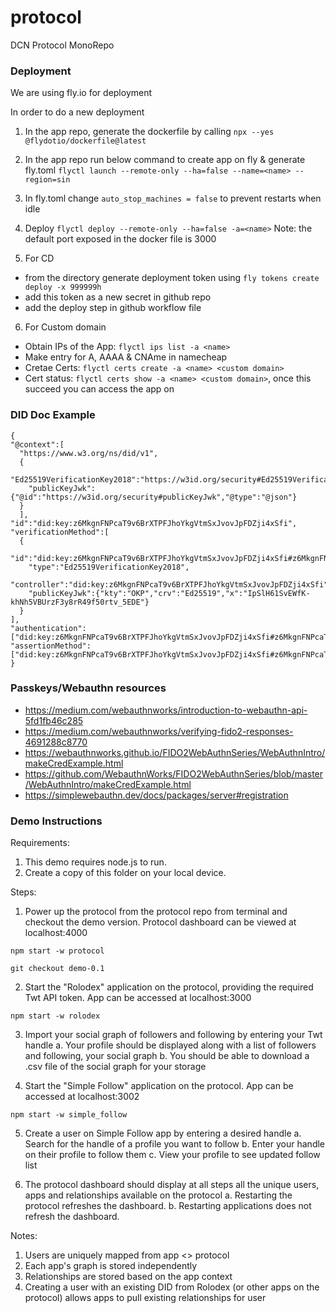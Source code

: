 # protocol
DCN Protocol MonoRepo

### Deployment
We are using fly.io for deployment

In order to do a new deployment
1. In the app repo, generate the dockerfile by calling `npx --yes @flydotio/dockerfile@latest`
2. In the app repo run below command to create app on fly & generate fly.toml
  `flyctl launch --remote-only --ha=false --name=<name> --region=sin`
3. In fly.toml change `auto_stop_machines = false` to prevent restarts when idle
4. Deploy `flyctl deploy --remote-only --ha=false -a=<name>`
Note: the default port exposed in the docker file is 3000

5. For CD
* from the <app> directory generate deployment token using `fly tokens create deploy -x 999999h`
* add this token as a new secret in github repo
* add the deploy step in github workflow file

6. For Custom domain
* Obtain IPs of the App: `flyctl ips list -a <name>`
* Make entry for A, AAAA & CNAme in namecheap
* Cretae Certs: `flyctl certs create -a <name> <custom domain>`
* Cert status: `flyctl certs show -a <name> <custom domain>`, once this succeed you can access the app on <custom domain>


### DID Doc Example

```
{
"@context":[
  "https://www.w3.org/ns/did/v1",
  {
    "Ed25519VerificationKey2018":"https://w3id.org/security#Ed25519VerificationKey2018",
    "publicKeyJwk":{"@id":"https://w3id.org/security#publicKeyJwk","@type":"@json"}
  }
  ],
"id":"did:key:z6MkgnFNPcaT9v6BrXTPFJhoYkgVtmSxJvovJpFDZji4xSfi",
"verificationMethod":[
  {
    "id":"did:key:z6MkgnFNPcaT9v6BrXTPFJhoYkgVtmSxJvovJpFDZji4xSfi#z6MkgnFNPcaT9v6BrXTPFJhoYkgVtmSxJvovJpFDZji4xSfi",
    "type":"Ed25519VerificationKey2018",
    "controller":"did:key:z6MkgnFNPcaT9v6BrXTPFJhoYkgVtmSxJvovJpFDZji4xSfi",
    "publicKeyJwk":{"kty":"OKP","crv":"Ed25519","x":"IpSlH61SvEWfK-khNh5VBUrzF3y8rR49f50rtv_5EDE"}
  }
],
"authentication":["did:key:z6MkgnFNPcaT9v6BrXTPFJhoYkgVtmSxJvovJpFDZji4xSfi#z6MkgnFNPcaT9v6BrXTPFJhoYkgVtmSxJvovJpFDZji4xSfi"],
"assertionMethod":["did:key:z6MkgnFNPcaT9v6BrXTPFJhoYkgVtmSxJvovJpFDZji4xSfi#z6MkgnFNPcaT9v6BrXTPFJhoYkgVtmSxJvovJpFDZji4xSfi"]
}
```

### Passkeys/Webauthn resources
* https://medium.com/webauthnworks/introduction-to-webauthn-api-5fd1fb46c285
* https://medium.com/webauthnworks/verifying-fido2-responses-4691288c8770
* https://webauthnworks.github.io/FIDO2WebAuthnSeries/WebAuthnIntro/makeCredExample.html
* https://github.com/WebauthnWorks/FIDO2WebAuthnSeries/blob/master/WebAuthnIntro/makeCredExample.html
* https://simplewebauthn.dev/docs/packages/server#registration

### Demo Instructions

Requirements: 
1. This demo requires node.js to run. 
2. Create a copy of this folder on your local device. 

Steps:

1. Power up the protocol from the protocol repo from terminal and checkout the demo version. Protocol dashboard can be viewed at localhost:4000
```
npm start -w protocol

git checkout demo-0.1
```

2. Start the "Rolodex" application on the protocol, providing the required Twt API token. App can be accessed at localhost:3000
```
npm start -w rolodex
```

3. Import your social graph of followers and following by entering your Twt handle
  a. Your profile should be displayed along with a list of followers and following, your social graph
  b. You should be able to download a .csv file of the social graph for your storage

4. Start the "Simple Follow" application on the protocol. App can be accessed at localhost:3002
```
npm start -w simple_follow
```

5. Create a user on Simple Follow app by entering a desired handle
  a. Search for the handle of a profile you want to follow
  b. Enter your handle on their profile to follow them
  c. View your profile to see updated follow list

6. The protocol dashboard should display at all steps all the unique users, apps and relationships available on the protocol
  a. Restarting the protocol refreshes the dashboard. 
  b. Restarting applications does not refresh the dashboard. 

Notes:
1. Users are uniquely mapped from app <> protocol 
2. Each app's graph is stored independently
3. Relationships are stored based on the app context
4. Creating a user with an existing DID from Rolodex (or other apps on the protocol) allows apps to pull existing relationships for user
